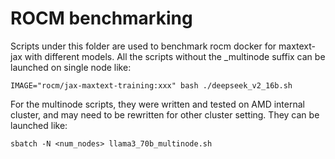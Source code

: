 # ROCM benchmarking
Scripts under this folder are used to benchmark rocm docker for maxtext-jax with different models.
All the scripts without the _multinode suffix can be launched on single node like:
```
IMAGE="rocm/jax-maxtext-training:xxx" bash ./deepseek_v2_16b.sh
```
For the multinode scripts, they were written and tested on AMD internal cluster, and may need to be rewritten for other cluster setting. They can be launched like:
```
sbatch -N <num_nodes> llama3_70b_multinode.sh
```